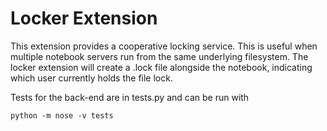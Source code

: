 
# Locker Extension

This extension provides a cooperative locking service. This is useful
when multiple notebook servers run from the same underlying filesystem.
The locker extension will create a .lock file alongside the notebook,
indicating which user currently holds the file lock.

Tests for the back-end are in tests.py and can be run with
```
python -m nose -v tests
```



